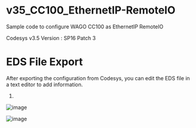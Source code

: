 # v35_CC100_EthernetIP-RemoteIO

Sample code to configure WAGO CC100 as EthernetIP RemoteIO

Codesys v3.5 Version : SP16 Patch 3

# EDS File Export

After exporting the configuration from Codesys, you can edit the EDS file in a text editor to add information. 

1. 
![image](https://user-images.githubusercontent.com/90796089/188169738-99852952-5b7e-4f2b-8109-9ea9c0a6357d.png)

![image](https://user-images.githubusercontent.com/90796089/188170074-0ecb48d5-cce3-40c0-835b-8f12d4dab4e2.png)


